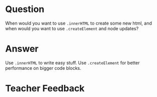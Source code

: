 # Question
When would you want to use `.innerHTML` to create some new html, and when would you want to use `.createElement` and node updates?

# Answer
Use `.innerHTML` to write easy stuff. Use `.createElement` for better performance on bigger code blocks.

# Teacher Feedback